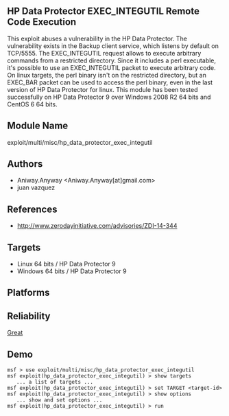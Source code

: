 ## HP Data Protector EXEC_INTEGUTIL Remote Code Execution

This exploit abuses a vulnerability in the HP Data 
Protector. The vulnerability exists in the Backup client 
service, which listens by default on TCP/5555. The 
EXEC_INTEGUTIL request allows to execute arbitrary commands 
from a restricted directory. Since it includes a perl 
executable, it's possible to use an EXEC_INTEGUTIL packet to 
execute arbitrary code. On linux targets, the perl binary 
isn't on the restricted directory, but an EXEC_BAR packet 
can be used to access the perl binary, even in the last 
version of HP Data Protector for linux. This module has been 
tested successfully on HP Data Protector 9 over Windows 2008 
R2 64 bits and CentOS 6 64 bits.


## Module Name
exploit/multi/misc/hp_data_protector_exec_integutil

## Authors
* Aniway.Anyway <Aniway.Anyway[at]gmail.com>
* juan vazquez


## References
* http://www.zerodayinitiative.com/advisories/ZDI-14-344



## Targets
* Linux 64 bits / HP Data Protector 9
* Windows 64 bits / HP Data Protector 9


## Platforms


## Reliability
[Great](https://github.com/rapid7/metasploit-framework/wiki/Exploit-Ranking)

## Demo

```
msf > use exploit/multi/misc/hp_data_protector_exec_integutil
msf exploit(hp_data_protector_exec_integutil) > show targets
   ... a list of targets ...
msf exploit(hp_data_protector_exec_integutil) > set TARGET <target-id>
msf exploit(hp_data_protector_exec_integutil) > show options
   ... show and set options ...
msf exploit(hp_data_protector_exec_integutil) > run
```
    
    